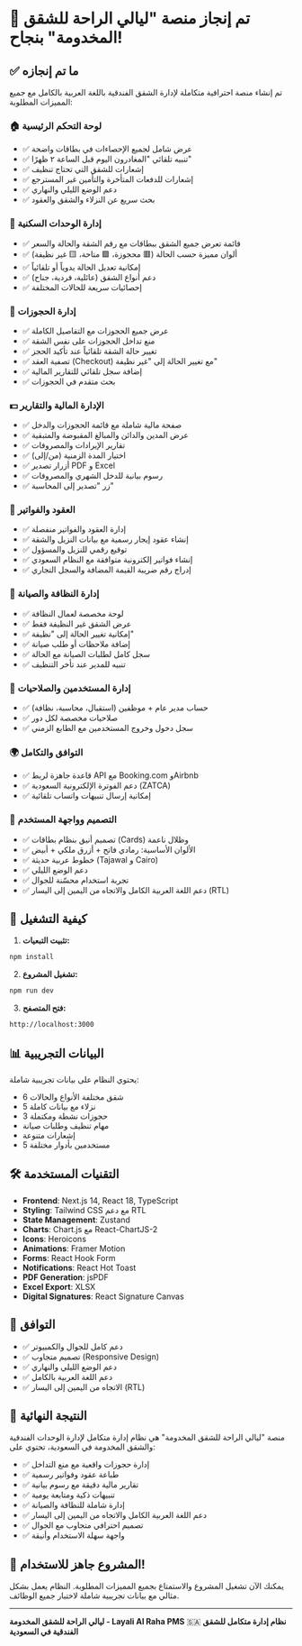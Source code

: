 # 🎉 تم إنجاز منصة "ليالي الراحة للشقق المخدومة" بنجاح!

## ✅ ما تم إنجازه

تم إنشاء منصة احترافية متكاملة لإدارة الشقق الفندقية باللغة العربية بالكامل مع جميع المميزات المطلوبة:

### 🏠 لوحة التحكم الرئيسية
- ✅ عرض شامل لجميع الإحصاءات في بطاقات واضحة
- ✅ تنبيه تلقائي "المغادرون اليوم قبل الساعة ٢ ظهرًا"
- ✅ إشعارات للشقق التي تحتاج تنظيف
- ✅ إشعارات للدفعات المتأخرة والتأمين غير المسترجع
- ✅ دعم الوضع الليلي والنهاري
- ✅ بحث سريع عن النزلاء والشقق والعقود

### 🏢 إدارة الوحدات السكنية
- ✅ قائمة تعرض جميع الشقق ببطاقات مع رقم الشقة والحالة والسعر
- ✅ ألوان مميزة حسب الحالة (🟥 محجوزة، 🟩 متاحة، 🟨 غير نظيفة)
- ✅ إمكانية تعديل الحالة يدوياً أو تلقائياً
- ✅ دعم أنواع الشقق (عائلية، فردية، جناح)
- ✅ إحصائيات سريعة للحالات المختلفة

### 📅 إدارة الحجوزات
- ✅ عرض جميع الحجوزات مع التفاصيل الكاملة
- ✅ منع تداخل الحجوزات على نفس الشقة
- ✅ تغيير حالة الشقة تلقائياً عند تأكيد الحجز
- ✅ تصفية العقد (Checkout) مع تغيير الحالة إلى "غير نظيفة"
- ✅ إضافة سجل تلقائي للتقارير المالية
- ✅ بحث متقدم في الحجوزات

### 💵 الإدارة المالية والتقارير
- ✅ صفحة مالية شاملة مع قائمة الحجوزات والدخل
- ✅ عرض المدين والدائن والمبالغ المقبوضة والمتبقية
- ✅ تقارير الإيرادات والمصروفات
- ✅ اختيار المدة الزمنية (من/إلى)
- ✅ أزرار تصدير PDF و Excel
- ✅ رسوم بيانية للدخل الشهري والمصروفات
- ✅ زر "تصدير إلى المحاسبة"

### 📄 العقود والفواتير
- ✅ إدارة العقود والفواتير منفصلة
- ✅ إنشاء عقود إيجار رسمية مع بيانات النزيل والشقة
- ✅ توقيع رقمي للنزيل والمسؤول
- ✅ إنشاء فواتير إلكترونية متوافقة مع النظام السعودي
- ✅ إدراج رقم ضريبة القيمة المضافة والسجل التجاري

### 🧹 إدارة النظافة والصيانة
- ✅ لوحة مخصصة لعمال النظافة
- ✅ عرض الشقق غير النظيفة فقط
- ✅ إمكانية تغيير الحالة إلى "نظيفة"
- ✅ إضافة ملاحظات أو طلب صيانة
- ✅ سجل كامل لطلبات الصيانة مع الحالة
- ✅ تنبيه للمدير عند تأخر التنظيف

### 👥 إدارة المستخدمين والصلاحيات
- ✅ حساب مدير عام + موظفين (استقبال، محاسبة، نظافة)
- ✅ صلاحيات مخصصة لكل دور
- ✅ سجل دخول وخروج المستخدمين مع الطابع الزمني

### 🌍 التوافق والتكامل
- ✅ قاعدة جاهزة لربط API مع Booking.com وAirbnb
- ✅ دعم الفوترة الإلكترونية السعودية (ZATCA)
- ✅ إمكانية إرسال تنبيهات واتساب تلقائية

### 🎨 التصميم وواجهة المستخدم
- ✅ تصميم أنيق بنظام بطاقات (Cards) وظلال ناعمة
- ✅ الألوان الأساسية: رمادي فاتح + أزرق ملكي + أبيض
- ✅ خطوط عربية حديثة (Tajawal و Cairo)
- ✅ دعم الوضع الليلي
- ✅ تجربة استخدام محسّنة للجوال
- ✅ دعم اللغة العربية الكامل والاتجاه من اليمين إلى اليسار (RTL)

## 🚀 كيفية التشغيل

1. **تثبيت التبعيات:**
```bash
npm install
```

2. **تشغيل المشروع:**
```bash
npm run dev
```

3. **فتح المتصفح:**
```
http://localhost:3000
```

## 📊 البيانات التجريبية

يحتوي النظام على بيانات تجريبية شاملة:
- 6 شقق مختلفة الأنواع والحالات
- 5 نزلاء مع بيانات كاملة
- 3 حجوزات نشطة ومكتملة
- مهام تنظيف وطلبات صيانة
- إشعارات متنوعة
- 5 مستخدمين بأدوار مختلفة

## 🛠️ التقنيات المستخدمة

- **Frontend**: Next.js 14, React 18, TypeScript
- **Styling**: Tailwind CSS مع دعم RTL
- **State Management**: Zustand
- **Charts**: Chart.js مع React-ChartJS-2
- **Icons**: Heroicons
- **Animations**: Framer Motion
- **Forms**: React Hook Form
- **Notifications**: React Hot Toast
- **PDF Generation**: jsPDF
- **Excel Export**: XLSX
- **Digital Signatures**: React Signature Canvas

## 📱 التوافق

- ✅ دعم كامل للجوال والكمبيوتر
- ✅ تصميم متجاوب (Responsive Design)
- ✅ دعم الوضع الليلي والنهاري
- ✅ دعم اللغة العربية بالكامل
- ✅ الاتجاه من اليمين إلى اليسار (RTL)

## 🎯 النتيجة النهائية

منصة "ليالي الراحة للشقق المخدومة" هي نظام إدارة متكامل لإدارة الوحدات الفندقية والشقق المخدومة في السعودية، تحتوي على:

- ✅ إدارة حجوزات واقعية مع منع التداخل
- ✅ طباعة عقود وفواتير رسمية
- ✅ تقارير مالية دقيقة مع رسوم بيانية
- ✅ تنبيهات ذكية ومتابعة يومية
- ✅ إدارة شاملة للنظافة والصيانة
- ✅ دعم اللغة العربية الكامل والاتجاه من اليمين إلى اليسار
- ✅ تصميم احترافي متجاوب مع الجوال
- ✅ واجهة سهلة الاستخدام وأنيقة

## 🎉 المشروع جاهز للاستخدام!

يمكنك الآن تشغيل المشروع والاستمتاع بجميع المميزات المطلوبة. النظام يعمل بشكل مثالي مع بيانات تجريبية شاملة لاختبار جميع الوظائف.

---

**ليالي الراحة للشقق المخدومة - Layali Al Raha PMS** 🇸🇦
**نظام إدارة متكامل للشقق الفندقية في السعودية**
